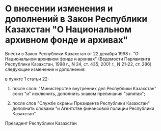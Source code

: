 # О внесении изменения и дополнений в Закон Республики Казахстан "О Национальном архивном фонде и архивах"

Внести в Закон Республики Казахстан от 22 декабря 1998 г. "О Национальном архивном фонде и архивах" (Ведомости Парламента Республики Казахстан, 1998 г., N 24, ст. 435; 2001 г., N 21-22, ст. 286) следующие изменение и дополнения:

в пункте 1 статьи 22:

1) после слов: "Министерстве внутренних дел Республики Казахстан" союз "и" исключить, дополнить знаком препинания "запятая";

2) после слов "Службе охраны Президента Республики Казахстан" дополнить словами "и Агентстве финансовой полиции Республики Казахстан".

Президент Республики Казахстан

